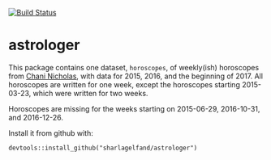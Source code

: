 [![Build Status](https://travis-ci.org/sharlagelfand/astrologer.svg?branch=master)](https://travis-ci.org/sharlagelfand/astrologer)

# astrologer

This package contains one dataset, `horoscopes`, of weekly(ish) horoscopes from
[Chani Nicholas](http://chaninicholas.com), with data for 2015, 2016, and the
beginning of 2017. All horoscopes are written for one week, except the 
horoscopes starting 2015-03-23, which were written for two weeks.

Horoscopes are missing for the weeks starting on 2015-06-29, 2016-10-31,
and 2016-12-26.

Install it from github with:

```
devtools::install_github("sharlagelfand/astrologer")
```
